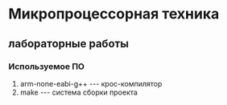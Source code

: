 # Микропроцессорная техника
## лабораторные работы

### Используемое ПО
1. arm-none-eabi-g++ --- крос-компилятор
1. make --- система сборки проекта